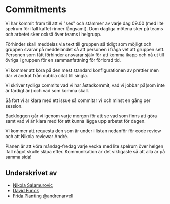 # Commitments

Vi har kommit fram till att vi "ses" och stämmer av varje dag 09.00 (med lite spelrum för ifall kaffet rinner långsamt).
Dom dagliga mötena sker på teams och arbetet sker också över teams i helgrupp.

Förhinder skall meddelas via text till gruppen så tidigt som möjligt och gruppen svarar på meddelandet så att personen i fråga vet att gruppen sett.
Personen som fått förhinder ansvarar själv för att komma ikapp och nå ut till övriga i gruppen för en sammanfattning för förlorad tid.

Vi kommer att köra på den mest standard konfigurationen av prettier men där vi ändrat från dubbla citat till singla.

Vi skriver tydliga commits vad vi har åstadkommit, vad vi jobbar på(som inte är färdigt än) och vad som komma skall.

Så fort vi är klara med ett issue så commitar vi och minst en gång per session.

Backloggen går vi igenom varje morgon för att se vad som finns att göra samt vad vi är klara med för att kunna lägga upp arbetet för dagen.

Vi kommer att requesta den som är under i listan nedanför för code review och att Nikola reviewar André.

Planen är att köra måndag-fredag varje vecka med lite spelrum över helgen ifall något skulle släpa efter. Kommunikation är det viktigaste så att alla är på samma sida!

## Underskrivet av

- [Nikola Salamurovic](https://github.com/NikolaSalamurovic)
- [David Funck](https://github.com/Denturion)
- [Frida Planting](https://github.com/fplanting)
  @andrenarvell
